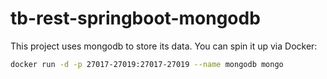 # tb-rest-springboot-mongodb
This project uses mongodb to store its data. You can spin it up via Docker:
```bash
docker run -d -p 27017-27019:27017-27019 --name mongodb mongo
```